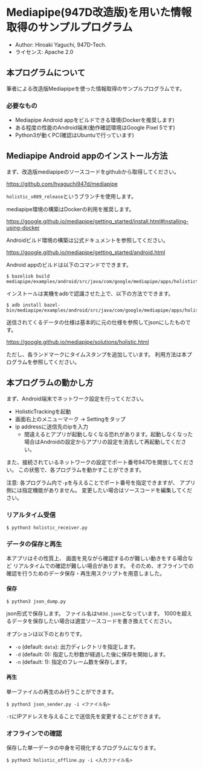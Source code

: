 # Mediapipe(947D改造版)を用いた情報取得のサンプルプログラム

- Author: Hiroaki Yaguchi, 947D-Tech.
- ライセンス: Apache 2.0

## 本プログラムについて

筆者による改造版Mediapipeを使った情報取得のサンプルプログラムです。

### 必要なもの

- Mediapipe Android appをビルドできる環境(Dockerを推奨します)
- ある程度の性能のAndroid端末(動作確認環境はGoogle Pixel 5です)
- Python3が動くPC(確認はUbuntuで行っています)

## Mediapipe Android appのインストール方法

まず、改造版mediapipeのソースコードをgithubから取得してください。

https://github.com/hyaguchi947d/mediapipe

`holistic_v089_release`というブランチを使用します。

mediapipe環境の構築はDockerの利用を推奨します。

https://google.github.io/mediapipe/getting_started/install.html#installing-using-docker

Androidビルド環境の構築は公式ドキュメントを参照してください。

https://google.github.io/mediapipe/getting_started/android.html

Android appのビルドは以下のコマンドでできます。

```
$ bazelisk build mediapipe/examples/android/src/java/com/google/mediapipe/apps/holistictrackinggpu:holistictrackinggpu
```

インストールは実機をadbで認識させた上で、以下の方法でできます。

```
$ adb install bazel-bin/mediapipe/examples/android/src/java/com/google/mediapipe/apps/holistictrackinggpu/holistictrackinggpu.apk
```

送信されてくるデータの仕様は基本的に元の仕様を参照してjsonにしたものです。

https://google.github.io/mediapipe/solutions/holistic.html

ただし、各ランドマークにタイムスタンプを追加しています。
利用方法は本プログラムを参照してください。


## 本プログラムの動かし方

まず、Android端末でネットワーク設定を行ってください。

- HolisticTrackingを起動
- 画面右上のメニューマーク -> Settingをタップ
- ip addressに送信先のipを入力
    - 間違えるとアプリが起動しなくなる恐れがあります。起動しなくなった場合はAndroidの設定からアプリの設定を消去して再起動してください。

また、接続されているネットワークの設定でポート番号947Dを開放してください。
この状態で、各プログラムを動かすことができます。

注意: 各プログラム内で`-p`を与えることでポート番号を指定できますが、
アプリ側には指定機能がありません。
変更したい場合はソースコードを編集してください。

### リアルタイム受信

```
$ python3 holistic_receiver.py
```

### データの保存と再生

本アプリはその性質上、
画面を見ながら確認するのが難しい動きをする場合など
リアルタイムでの確認が難しい場合があります。
そのため、オフラインでの確認を行うためのデータ保存・再生用スクリプトを用意しました。

#### 保存

```
$ python3 json_dump.py
```

json形式で保存します。
ファイル名は`%03d.json`となっています。
1000を超えるデータを保存したい場合は適宜ソースコードを書き換えてください。

オプションは以下のとおりです。

- `-o` (default: `data`): 出力ディレクトリを指定します。
- `-d` (default: 0): 指定した秒数が経過した後に保存を開始します。
- `-n` (default: 1): 指定のフレーム数を保存します。

#### 再生

単一ファイルの再生のみ行うことができます。

```
$ python3 json_sender.py -i <ファイル名>
```

`-t`にIPアドレスを与えることで送信先を変更することができます。


### オフラインでの確認

保存した単一データの中身を可視化するプログラムになります。

```
$ python3 holistic_offline.py -i <入力ファイル名>
```
